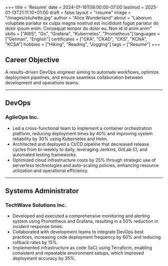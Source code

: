 +++
title = 'Resume'
date = 2024-01-16T08:00:00-07:00
lastmod = 2025-01-13T21:11:10+01:00
draft = false
layout = "resume"
image = "/images/siluhette.jpg"
author = "Alice Wunderland"
about = "Laborum voluptate pariatur ex culpa magna nostrud est incididunt fugiat pariatur do dolor ipsum enim. Consequat tempor do dolor eu. Non id id anim anim"
skills = ["AWS", "Go", "Grafana", "Kubernetes", "Prometheus"]
languages = ["German", "English"]
certificates = ["CKA", "CKAD", "CKS", "KCNA", "KCSA"]
hobbies = ["Hiking", "Reading", "Jogging"]
tags = ["Resume"]
+++

## Career Objective

A results-driven DevOps engineer aiming to automate workflows, optimize deployment pipelines, and ensure seamless collaboration between development and operations teams.

___

## DevOps
### AgileOps Inc.
- Led a cross-functional team to implement a container orchestration platform, reducing deployment times by 40% and improving system reliability by 30% using Kubernetes and Helm. 
- Architected and deployed a CI/CD pipeline that decreased release cycles from bi-weekly to daily, leveraging Jenkins, GitLab CI, and automated testing frameworks. 
- Optimized cloud infrastructure costs by 25% through strategic use of serverless technologies and auto-scaling policies, enhancing resource utilization and operational efficiency.

___

## Systems Administrator
### TechWave Solutions Inc.

- Developed and executed a comprehensive monitoring and alerting system using Prometheus and Grafana, resulting in a 50% reduction in incident response times.
- Collaborated with development teams to integrate DevOps best practices, increasing code deployment frequency by 60% and reducing rollback rates by 15%.
- Implemented infrastructure as code (IaC) using Terraform, enabling consistent and repeatable environment setups, which improved deployment accuracy by 35%.
